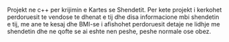 Projekt ne c++ per krijimin e Kartes se Shendetit.
Per kete projekt i kerkohet perdoruesit te vendose te dhenat e tij dhe disa informacione mbi shendetin e tij, me ane te kesaj dhe BMI-se i afishohet perdoruesit detaje ne lidhje me shendetin dhe ne qofte se ai eshte nen peshe, peshe normale ose obez.

